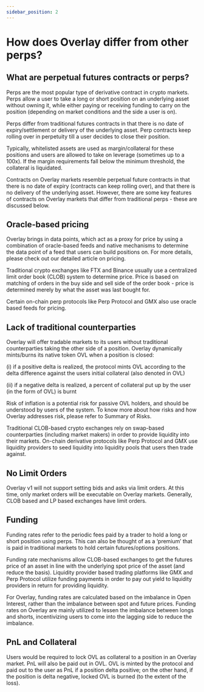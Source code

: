 ```yaml
---
sidebar_position: 2
---
```


# How does Overlay differ from other perps?


## What are perpetual futures contracts or perps?

Perps are the most popular type of derivative contract in crypto markets. Perps allow a user to take a long or short position on an underlying asset without owning it, while either paying or receiving funding to carry on the position (depending on market conditions and the side a user is on). 

Perps differ from traditional futures contracts in that there is no date of expiry/settlement or delivery of the underlying asset. Perp contracts keep rolling over in perpetuity till a user decides to close their position. 

Typically, whitelisted assets are used as margin/collateral for these positions and users are allowed to take on leverage (sometimes up to a 100x). If the margin requirements fall below the minimum threshold, the collateral is liquidated.

Contracts on Overlay markets resemble perpetual future contracts in that there is no date of expiry (contracts can keep rolling over), and that there is no delivery of the underlying asset. However, there are some key features of contracts on Overlay markets that differ from traditional perps - these are discussed below.


## Oracle-based pricing

Overlay brings in data points, which act as a proxy for price by using a combination of oracle-based feeds and native mechanisms to determine the data point of a feed that users can build positions on. For more details, please check out our detailed article on pricing. 

Traditional crypto exchanges like FTX and Binance usually use a centralized limit order book (CLOB) system to determine price. Price is based on matching of orders in the buy side and sell side of the order book - price is determined merely by what the asset was last bought for. 

Certain on-chain perp protocols like Perp Protocol and GMX also use oracle based feeds for pricing. 


## Lack of traditional counterparties

Overlay will offer tradable markets to its users without traditional counterparties taking the other side of a position. Overlay dynamically mints/burns its native token OVL when a position is closed:

(i) if a positive delta is realized, the protocol mints OVL according to the delta difference against the users initial collateral (also denoted in OVL)

(ii) if a negative delta is realized, a percent of collateral put up by the user (in the form of OVL) is burnt

Risk of inflation is a potential risk for passive OVL holders, and should be understood by users of the system. To know more about how risks and how Overlay addresses risk, please refer to Summary of Risks.

Traditional CLOB-based crypto exchanges rely on swap-based counterparties (including market makers) in order to provide liquidity into their markets. On-chain derivative protocols like Perp Protocol and GMX use liquidity providers to seed liquidity into liquidity pools that users then trade against. 


## No Limit Orders

Overlay v1 will not support setting bids and asks via limit orders. At this time, only market orders will be executable on Overlay markets. Generally, CLOB based and LP based exchanges have limit orders.


## Funding

Funding rates refer to the periodic fees paid by a trader to hold a long or short position using perps. This can also be thought of as a ‘premium’ that is paid in traditional markets to hold certain futures/options positions. 

Funding rate mechanisms allow CLOB-based exchanges to get the futures price of an asset in line with the underlying spot price of the asset (and reduce the basis). Liquidity provider based trading platforms like GMX and Perp Protocol utilize funding payments in order to pay out yield to liquidity providers in return for providing liquidity.

For Overlay, funding rates are calculated based on the imbalance in Open Interest, rather than the imbalance between spot and future prices. Funding rates on Overlay are mainly utilized to lessen the imbalance between longs and shorts, incentivizing users to come into the lagging side to reduce the imbalance.


## PnL and Collateral

Users would be required to lock OVL as collateral to a position in an Overlay market. PnL will also be paid out in OVL. OVL is minted by the protocol and paid out to the user as PnL if a position delta positive; on the other hand, if the position is delta negative, locked OVL is burned (to the extent of the loss).
